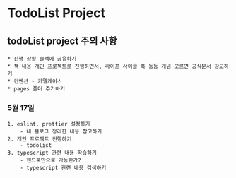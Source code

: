 # TodoList Project

## todoList project 주의 사항
    * 진행 상황 슬랙에 공유하기
    * 책 내용 개인 프로젝트로 진행하면서, 라이프 사이클 훅 등등 개념 모르면 공식문서 참고하기
    * 컨벤션 - 카멜케이스
    * pages 폴더 추가하기
    
### 5월 17일
    1. eslint, prettier 설정하기
        - 내 블로그 정리한 내용 참고하기
    2. 개인 프로젝트 진행하기
        - todolist
    3. typescript 관련 내용 학습하기
        - 핸드북만으로 가능한가?
        - typescript 관련 내용 검색하기

